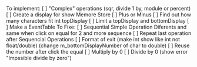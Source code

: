 To implement:
[ ] "Complex" operations (sqr, divide 1 by, module or percent)
[ ] Create a display for show Memore Store
[ ] Plus or Minus
[ ] Find out how many characters fit int topDisplay
[ ]	Limit a topDisplay and bottomDisplay 
[ ] Make a EventTable
To Fixe:
[ ] Sequential Simple Operation Diferents and same when click on equal for 2 and more sequence
[ ] Repeat last operation after Sequencial Operations
[ ] Format of exit (make int show like int not float/double) (change m_bottomDisplayNumber of char to double)
[ ] Reuse the number after click the equal
[ ] Multiply by 0
[ ] Divide by 0 (show error "Impssible divide by zero")